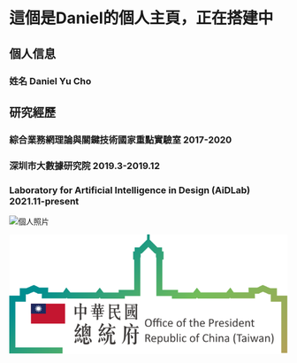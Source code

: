 

# 這個是Daniel的個人主頁，正在搭建中




## 個人信息
### 姓名 Daniel Yu Cho


## 研究經歷

### 綜合業務網理論與關鍵技術國家重點實驗室                      2017-2020
### 深圳市大數據研究院                                           2019.3-2019.12   
### Laboratory for Artificial Intelligence in Design (AiDLab)    2021.11-present



<img src="./daniel.jpg" width = "489.6" height = "652.8" alt="個人照片" align=center />

![证件照](/logo.svg)

